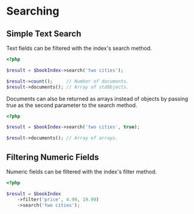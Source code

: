 # Searching

## Simple Text Search

Text fields can be filtered with the index's search method.

```php
<?php

$result = $bookIndex->search('two cities');

$result->count();     // Number of documents.
$result->documents(); // Array of stdObjects.
```

Documents can also be returned as arrays instead of objects by passing true as the second parameter to the search method.

```php
<?php

$result = $bookIndex->search('two cities', true);

$result->documents(); // Array of arrays.
```

## Filtering Numeric Fields

Numeric fields can be filtered with the index's filter method.

```php
<?php

$result = $bookIndex
    ->filter('price', 4.99, 19.99)
    ->search('two cities');
```
